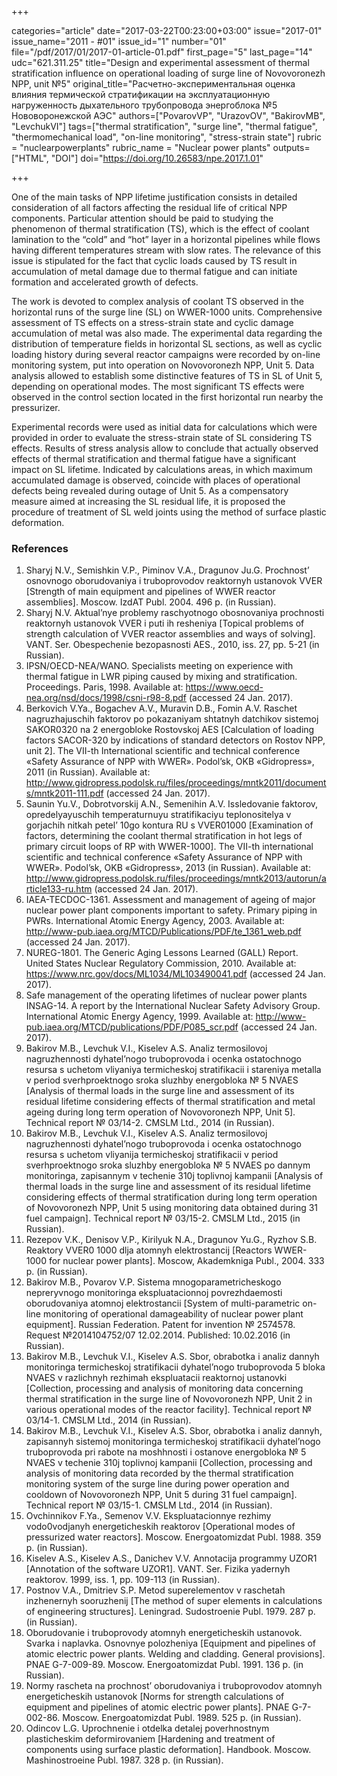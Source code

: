 +++

categories="article"
date="2017-03-22T00:23:00+03:00"
issue="2017-01"
issue_name="2011 - #01"
issue_id="1"
number="01"
file="/pdf/2017/01/2017-01-article-01.pdf"
first_page="5"
last_page="14"
udc="621.311.25"
title="Design and experimental assessment of thermal stratification influence on operational loading of surge line of Novovoronezh NPP, unit №5"
original_title="Расчетно-экспериментальная оценка влияния термической стратификации на эксплуатационную нагруженность дыхательного трубопровода энергоблока №5 Нововоронежской АЭС"
authors=["PovarovVP", "UrazovOV", "BakirovMB", "LevchukVI"]
tags=["thermal stratification", "surge line", "thermal fatigue", "thermomechanical load", "on-line monitoring", "stress-strain state"]
rubric = "nuclearpowerplants"
rubric_name = "Nuclear power plants"
outputs=["HTML", "DOI"]
doi="https://doi.org/10.26583/npe.2017.1.01"

+++

One of the main tasks of NPP lifetime justification consists in detailed consideration of all factors affecting the residual life of critical NPP components. Particular attention should be paid to studying the phenomenon of thermal stratification (TS), which is the effect of coolant lamination to the “cold” and “hot” layer in a horizontal pipelines while flows having different temperatures stream with slow rates. The relevance of this issue is stipulated for the fact that cyclic loads caused by TS result in accumulation of metal damage due to thermal fatigue and can initiate formation and accelerated growth of defects.

The work is devoted to complex analysis of coolant TS observed in the horizontal runs of the surge line (SL) on WWER-1000 units. Comprehensive assessment of TS effects on a stress-strain state and cyclic damage accumulation of metal was also made. The experimental data regarding the distribution of temperature fields in horizontal SL sections, as well as cyclic loading history during several reactor campaigns were recorded by on-line monitoring system, put into operation on Novovoronezh NPP, Unit 5. Data analysis allowed to establish some distinctive features of TS in SL of Unit 5, depending on operational modes. The most significant TS effects were observed in the control section located in the first horizontal run nearby the pressurizer.

Experimental records were used as initial data for calculations which were provided in order to evaluate the stress-strain state of SL considering TS effects. Results of stress analysis allow to conclude that actually observed effects of thermal stratification and thermal fatigue have a significant impact on SL lifetime. Indicated by calculations areas, in which maximum accumulated damage is observed, coincide with places of operational defects being revealed during outage of Unit 5. As a compensatory measure aimed at increasing the SL residual life, it is proposed the procedure of treatment of SL weld joints using the method of surface plastic deformation.

### References

1. Sharyj N.V., Semishkin V.P., Piminov V.A., Dragunov Ju.G. Prochnost’ osnovnogo oborudovaniya i truboprovodov reaktornyh ustanovok VVER [Strength of main equipment and pipelines of WWER reactor assemblies]. Moscow. IzdAT Publ. 2004. 496 p. (in Russian).
2. Sharyj N.V. Aktual’nye problemy raschyotnogo obosnovaniya prochnosti reaktornyh ustanovok VVER i puti ih resheniya [Topical problems of strength calculation of VVER reactor assemblies and ways of solving]. VANT. Ser. Obespechenie bezopasnosti AES., 2010, iss. 27, pp. 5-21 (in Russian).
3. IPSN/OECD-NEA/WANO. Specialists meeting on experience with thermal fatigue in LWR piping caused by mixing and stratification. Proceedings. Paris, 1998. Available at: https://www.oecd-nea.org/nsd/docs/1998/csni-r98-8.pdf (accessed 24 Jan. 2017).
4. Berkovich V.Ya., Bogachev A.V., Muravin D.B., Fomin A.V. Raschet nagruzhajuschih faktorov po pokazaniyam shtatnyh datchikov sistemoj SAKOR0320 na 2 energobloke Rostovskoj AES [Calculation of loading factors SACOR-320 by indications of standard detectors on Rostov NPP, unit 2]. The VII-th International scientific and technical conference «Safety Assurance of NPP with WWER». Podol’sk, OKB «Gidropress», 2011 (in Russian). Available at: http://www.gidropress.podolsk.ru/files/proceedings/mntk2011/documents/mntk2011-111.pdf (accessed 24 Jan. 2017).
5. Saunin Yu.V., Dobrotvorskij A.N., Semenihin A.V. Issledovanie faktorov, opredelyayuschih temperaturnuyu stratifikaciyu teplonositelya v gorjachih nitkah petel’ 10go kontura RU s VVER01000 [Examination of factors, determining the coolant thermal stratification in hot legs of primary circuit loops of RP with WWER-1000]. The VII-th international scientific and technical conference «Safety Assurance of NPP with WWER». Podol’sk, OKB «Gidropress», 2013 (in Russian). Available at: http://www.gidropress.podolsk.ru/files/proceedings/mntk2013/autorun/article133-ru.htm (accessed 24 Jan. 2017).
6. IAEA-TECDOC-1361. Assessment and management of ageing of major nuclear power plant components important to safety. Primary piping in PWRs. International Atomic Energy Agency, 2003. Available at: http://www-pub.iaea.org/MTCD/Publications/PDF/te_1361_web.pdf (accessed 24 Jan. 2017).
7. NUREG-1801. The Generic Aging Lessons Learned (GALL) Report. United States Nuclear Regulatory Commission, 2010. Available at: https://www.nrc.gov/docs/ML1034/ML103490041.pdf (accessed 24 Jan. 2017).
8. Safe management of the operating lifetimes of nuclear power plants INSAG-14. A report by the International Nuclear Safety Advisory Group. International Atomic Energy Agency, 1999. Available at: http://www-pub.iaea.org/MTCD/publications/PDF/P085_scr.pdf (accessed 24 Jan. 2017).
9. Bakirov M.B., Levchuk V.I., Kiselev A.S. Analiz termosilovoj nagruzhennosti dyhatel’nogo truboprovoda i ocenka ostatochnogo resursa s uchetom vliyaniya termicheskoj stratifikacii i stareniya metalla v period sverhproektnogo sroka sluzhby energobloka № 5 NVAES [Analysis of thermal loads in the surge line and assessment of its residual lifetime considering effects of thermal stratification and metal ageing during long term operation of Novovoronezh NPP, Unit 5]. Technical report № 03/14-2. CMSLM Ltd., 2014 (in Russian).
10. Bakirov M.B., Levchuk V.I., Kiselev A.S. Analiz termosilovoj nagruzhennosti dyhatel’nogo truboprovoda i ocenka ostatochnogo resursa s uchetom vliyanija termicheskoj stratifikacii v period sverhproektnogo sroka sluzhby energobloka № 5 NVAES po dannym monitoringa, zapisannym v techenie 310j toplivnoj kampanii [Analysis of thermal loads in the surge line and assessment of its residual lifetime considering effects of thermal stratification during long term operation of Novovoronezh NPP, Unit 5 using monitoring data obtained during 31 fuel campaign]. Technical report № 03/15-2. CMSLM Ltd., 2015 (in Russian).
11. Rezepov V.K., Denisov V.P., Kirilyuk N.A., Dragunov Yu.G., Ryzhov S.B. Reaktory VVER0 1000 dlja atomnyh elektrostancij [Reactors WWER-1000 for nuclear power plants]. Moscow, Akademkniga Publ., 2004. 333 p. (in Russian).
12. Bakirov M.B., Povarov V.P. Sistema mnogoparametricheskogo nepreryvnogo monitoringa ekspluatacionnoj povrezhdaemosti oborudovaniya atomnoj elektrostancii [System of multi-parametric on-line monitoring of operational damageability of nuclear power plant equipment]. Russian Federation. Patent for invention № 2574578. Request №2014104752/07 12.02.2014. Published: 10.02.2016 (in Russian).
13. Bakirov M.B., Levchuk V.I., Kiselev A.S. Sbor, obrabotka i analiz dannyh monitoringa termicheskoj stratifikacii dyhatel’nogo truboprovoda 5 bloka NVAES v razlichnyh rezhimah ekspluatacii reaktornoj ustanovki [Collection, processing and analysis of monitoring data concerning thermal stratification in the surge line of Novovoronezh NPP, Unit 2 in various operational modes of the reactor facility]. Technical report № 03/14-1. CMSLM Ltd., 2014 (in Russian).
14. Bakirov M.B., Levchuk V.I., Kiselev A.S. Sbor, obrabotka i analiz dannyh, zapisannyh sistemoj monitoringa termicheskoj stratifikacii dyhatel’nogo truboprovoda pri rabote na moshhnosti i ostanove energobloka № 5 NVAES v techenie 310j toplivnoj kampanii [Collection, processing and analysis of monitoring data recorded by the thermal stratification monitoring system of the surge line during power operation and cooldown of Novovoronezh NPP, Unit 5 during 31 fuel campaign]. Technical report № 03/15-1. CMSLM Ltd., 2014 (in Russian).
15. Ovchinnikov F.Ya., Semenov V.V. Ekspluatacionnye rezhimy vodo0vodjanyh energeticheskih reaktorov [Operational modes of pressurized water reactors]. Moscow. Energoatomizdat Publ. 1988. 359 p. (in Russian).
16. Kiselev A.S., Kiselev A.S., Danichev V.V. Annotacija programmy UZOR1 [Annotation of the software UZOR1]. VANT. Ser. Fizika yadernyh reaktorov. 1999, iss. 1, pp. 109-113 (in Russian).
17. Postnov V.A., Dmitriev S.P. Metod superelementov v raschetah inzhenernyh sooruzhenij [The method of super elements in calculations of engineering structures]. Leningrad. Sudostroenie Publ. 1979. 287 p. (in Russian).
18. Oborudovanie i truboprovody atomnyh energeticheskih ustanovok. Svarka i naplavka. Osnovnye polozheniya [Equipment and pipelines of atomic electric power plants. Welding and cladding. General provisions]. PNAE G-7-009-89. Moscow. Energoatomizdat Publ. 1991. 136 p. (in Russian).
19. Normy rascheta na prochnost’ oborudovaniya i truboprovodov atomnyh energeticheskih ustanovok [Norms for strength calculations of equipment and pipelines of atomic electric power plants]. PNAE G-7-002-86. Moscow. Energoatomizdat Publ. 1989. 525 p. (in Russian).
20. Odincov L.G. Uprochnenie i otdelka detalej poverhnostnym plasticheskim deformirovaniem [Hardening and treatment of components using surface plastic deformation]. Handbook. Moscow. Mashinostroeine Publ. 1987. 328 p. (in Russian).